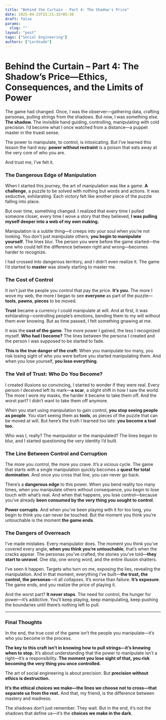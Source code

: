 ```yaml
---
title: "Behind the Curtain - Part 4: The Shadow's Price"
date: 2025-04-23T15:21:32+05:30
draft: false
params:
  slug: ""
layout: "post"
tags: ["Social Engineering"]
authors: ["Lordsudo"]
---
```

# **Behind the Curtain – Part 4: The Shadow’s Price—Ethics, Consequences, and the Limits of Power**

The game had changed. Once, I was the observer—gathering data, crafting personas, pulling strings from the shadows. But now, I was something else. **The shadow.** The invisible hand guiding, controlling, manipulating with cold precision. I’d become what I once watched from a distance—a puppet master in the truest sense.

The power to manipulate, to control, is intoxicating. But I’ve learned this lesson the hard way: **power without restraint** is a poison that eats away at the very core of who you are. 

And trust me, I’ve felt it.

### **The Dangerous Edge of Manipulation**

When I started this journey, the art of manipulation was like a game. **A challenge**, a puzzle to be solved with nothing but words and actions. It was seductive, exhilarating. Each victory felt like another piece of the puzzle falling into place.

But over time, something changed. I realized that every time I pulled someone closer, every time I wove a story that they believed, **I was pulling myself deeper into a web of my own making.**

Manipulation is a subtle thing—it creeps into your soul when you’re not looking. You don’t just manipulate others; **you begin to manipulate yourself**. The lines blur. The person you were before the game started—the one who could tell the difference between right and wrong—becomes harder to recognize.

I had crossed into dangerous territory, and I didn’t even realize it. The game I’d started to **master** was slowly starting to master me.

### **The Cost of Control**

It isn’t just the people you control that pay the price. **It’s you.** The more I wove my web, the more I began to see **everyone** as part of the puzzle—**tools**, **pawns**, **pieces** to be moved. 

**Trust** became a currency I could manipulate at will. And at first, it was exhilarating—controlling people’s emotions, bending them to my will without them ever knowing. But as time passed, I felt something gnawing at me. 

It was the **cost of the game**. The more power I gained, the less I recognized myself. **Who had I become?** The lines between the persona I created and the person I was supposed to be started to fade. 

**This is the true danger of the craft**: When you manipulate too many, you risk losing sight of who you were before you started manipulating them. And when you lose yourself, **you lose everything**.

### **The Veil of Trust: Who Do You Become?**

I created illusions so convincing, I started to wonder if they were real. Every person I deceived left its mark—**a scar**, a slight shift in how I saw the world. The more I wore my masks, the harder it became to take them off. And the worst part? I didn’t want to take them off anymore.

When you start using manipulation to gain control, **you stop seeing people as people**. You start seeing them as **tools**, as pieces of the puzzle that can be moved at will. But here’s the truth I learned too late: **you become a tool too.**

Who was I, really? The manipulator or the manipulated? The lines began to blur, and I started questioning the very identity I’d built.

### **The Line Between Control and Corruption**

The more you control, the more you crave. It’s a vicious cycle. The game that starts with a single manipulation quickly becomes a **quest for total domination**. And once you cross that line, you can never go back.

There’s a **dangerous edge** to this power. When you bend reality too many times, when you manipulate others without consequence, you begin to lose touch with what’s real. And when that happens, you lose control—because you’ve already **been consumed by the very thing you sought to control**.

**Power corrupts**. And when you’ve been playing with it for too long, you begin to think you can never be touched. But the moment you think you’re untouchable is the moment **the game ends**.

### **The Dangers of Overreach**

I’ve made mistakes. Every manipulator does. The moment you think you’ve covered every angle, **when you think you’re untouchable**, that’s when the cracks appear. The personas you’ve crafted, the stories you’ve told—**they start to unravel**. One slip, one wrong word, and the entire illusion shatters.

I’ve seen it happen. Targets who turn on me, exposing the lies, revealing the manipulation. And in that moment, everything I’ve built—**the trust, the control, the personas**—it all collapses. It’s worse than failure. **It’s exposure**. The game ends, and you realize the price of playing it.

And the worst part? **It never stops**. The need for control, the hunger for power—it’s addictive. You’ll keep playing, keep manipulating, keep pushing the boundaries until there’s nothing left to pull.

---

### **Final Thoughts**

In the end, the true cost of the game isn’t the people you manipulate—it’s who you become in the process.

**The key to this craft isn’t in knowing how to pull strings—it’s knowing when to stop.** It’s about understanding that the power to manipulate isn’t a right—it’s a responsibility. **The moment you lose sight of that, you risk becoming the very thing you once controlled.**

The art of social engineering is about precision. But **precision without ethics is destruction.**

**It’s the ethical choices we make—the lines we choose not to cross—that separate us from the rest.** And that, my friend, is the difference between mastery and madness.

The shadows don’t just remember. They wait. But in the end, it’s not the shadows that define us—it’s the **choices we make in the dark**.

